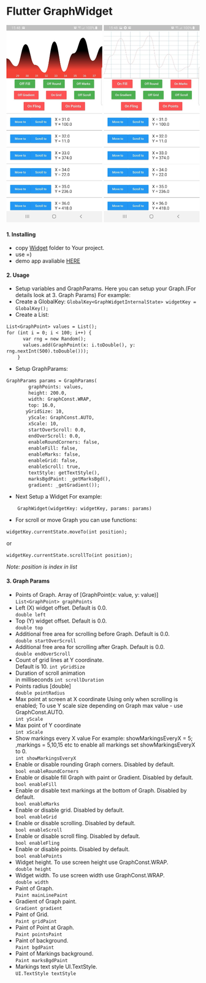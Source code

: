 
# Flutter GraphWidget


<img src="https://github.com/fedorenkoalex/Flutter-GraphWidget/blob/master/raw/imgs/pic1.jpg" width="250">
<img src="https://github.com/fedorenkoalex/Flutter-GraphWidget/blob/master/raw/imgs/pic2.jpg" width="250">

#### 1. Installing
 - copy [Widget](https://github.com/fedorenkoalex/Flutter-GraphWidget/tree/master/widget) folder to Your project.
 - use =)
 - demo app avaliable [HERE](https://github.com/fedorenkoalex/Flutter-GraphWidget/blob/master/raw/app-release.apk)
#### 2. Usage
 - Setup variables and GraphParams. Here you can setup your Graph.(For details look at 3. Graph Params) 
For example:
 - Create a GlobalKey:
```GlobalKey<GraphWidgetInternalState> widgetKey = GlobalKey();```
 - Create a List:
```
List<GraphPoint> values = List();
for (int i = 0; i < 100; i++) {
      var rng = new Random();
      values.add(GraphPoint(x: i.toDouble(), y: rng.nextInt(500).toDouble()));
    }
```
 - Setup GraphParams:
```
GraphParams params = GraphParams(
        graphPoints: values,
        height: 200.0,
        width: GraphConst.WRAP,
        top: 16.0,
       yGridSize: 10,
        yScale: GraphConst.AUTO,
        xScale: 10,
        startOverScroll: 0.0,
        endOverScroll: 0.0,
        enableRoundCorners: false,
        enableFill: false,
        enableMarks: false,
        enableGrid: false,
        enableScroll: true,
        textStyle: getTextStyle(),
        marksBgdPaint: _getMarksBgd(),
        gradient: _getGradient());
```
 - Next Setup a Widget
For example:
```
    GraphWidget(widgetKey: widgetKey, params: params)
```
 - For scroll or move Graph you can use functions:
 ```
 widgetKey.currentState.moveTo(int position);
 ```
 or 
 ```
 widgetKey.currentState.scrollTo(int position);
 ```
 *Note: position is index in list*
#### 3. Graph Params
 - Points of Graph. Array of [GraphPoint(x: value, y: value)]<br/>
```List<GraphPoint> graphPoints```
 - Left (X) widget offset.
Default is 0.0.<br/>
```double left```
 - Top (Y) widget offset.
Default is 0.0.<br/>
```double top```
 - Additional free area for scrolling before Graph.
Default is 0.0.<br/>
```double startOverScroll```
 - Additional free area for scrolling after Graph.
Default is 0.0.<br/>
```double endOverScroll```
 - Count of grid lines at Y coordinate.<br/>
Default is 10.
```int yGridSize```
 - Duration of scroll animation<br/>
in milliseconds
```int scrollDuration```
 - Points radius [double]<br/>
```double pointRadius```
 - Max point at screen at X coordinate
Using only when scrolling is enabled;
To use Y scale size depending on Graph max value - use GraphConst.AUTO.<br/>
```int yScale```
 - Max point of Y coordinate<br/>
```int xScale```
 - Show markings every X value
For example:
showMarkingsEveryX = 5; ,markings = 5,10,15 etc
to enable all markings set showMarkingsEveryX to 0.<br/>
```int showMarkingsEveryX```
 - Enable or disable rounding Graph corners.
Disabled by default.<br/>
```bool enableRoundCorners```
 - Enable or disable fill Graph with paint or Gradient.
Disabled by default.<br/>
```bool enableFill```
 - Enable or disable text markings at the bottom of Graph.
Disabled by default.<br/>
```bool enableMarks```
 - Enable or disable grid.
Disabled by default.<br/>
```bool enableGrid```
 - Enable or disable scrolling.
Disabled by default.<br/>
```bool enableScroll```
 - Enable or disable scroll fling.
Disabled by default.<br/>
```bool enableFling```
 - Enable or disable points.
Disabled by default.<br/>
```bool enablePoints```
 - Widget height.
To use screen height use GraphConst.WRAP.<br/>
```double height```
 - Widget width.
To use screen width use GraphConst.WRAP.<br/>
```double width```
 - Paint of Graph.<br/>
```Paint mainLinePaint```
 - Gradient of Graph paint.<br/>
```Gradient gradient```
 - Paint of Grid.<br/>
```Paint gridPaint```
 - Paint of Point at Graph.<br/>
```Paint pointsPaint```
 - Paint of background.<br/>
```Paint bgdPaint```
 - Paint of Markings background.<br/>
```Paint marksBgdPaint```
 - Markings text style UI.TextStyle.<br/>
```UI.TextStyle textStyle```
 
